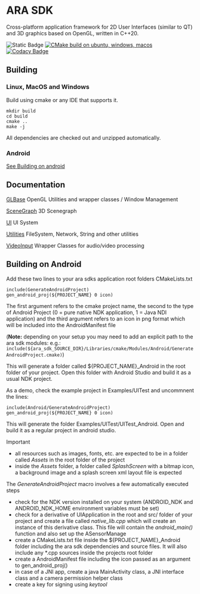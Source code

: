 # ARA SDK

Cross-platform application framework for 2D User Interfaces (similar to QT) and 3D graphics based on OpenGL, written in C++20.

![Static Badge](https://img.shields.io/badge/os-macos_windows_linux_android_ios-blue?style=flat)
[![CMake build on ubuntu, windows, macos](https://github.com/EnvnHash/ara_sdk/actions/workflows/cmake-multi-platform.yml/badge.svg)](https://github.com/EnvnHash/ara_sdk/actions/workflows/cmake-multi-platform.yml)
[![Codacy Badge](https://app.codacy.com/project/badge/Grade/07c680603b224268815644255071746f)](https://app.codacy.com/gh/EnvnHash/ara_sdk/dashboard?utm_source=gh&utm_medium=referral&utm_content=&utm_campaign=Badge_grade)

## Building

### Linux, MacOS and Windows

Build using cmake or any IDE that supports it.

``` 
mkdir build
cd build 
cmake ..
make -j
```

All dependencies are checked out and unzipped automatically. 

### Android
[See Building on android](#building-on-android)

## Documentation

[GLBase](Libraries/GLBase/src/README.md) OpenGL Utilities and wrapper classes / Window Management

[SceneGraph](Libraries/SceneGraph/src/README.md) 3D Scenegraph 

[UI](Libraries/UI/src/README.md) UI System

[Utilities](Libraries/Utilities/src/README.md) FileSystem, Network, String and other utilities

[VideoInput](Libraries/VideoInput/src/README.md) Wrapper Classes for audio/video processing


## Building on Android

Add these two lines to your ara sdks application root folders CMakeLists.txt

```
include(GenerateAndroidProject)
gen_android_proj(${PROJECT_NAME} 0 icon)
```

The first argument refers to the cmake project name, the second to the type of Android Project (0 = pure native NDK application, 1 = Java NDI application) and the third argument refers to an icon in png format which will be included into the AndroidManifest file

(**Note:** depending on your setup you may need to add an explicit path to the ara sdk modules: e.g.: `include(${ara_sdk_SOURCE_DIR}/Libraries/cmake/Modules/Android/GenerateAndroidProject.cmake)`)

This will generate a folder called ${PROJECT_NAME}_Android in the root folder of your project. Open this folder with Android Studio and build it as a usual NDK project.

As a demo, check the example project in Examples/UITest and uncommnent the lines:

```
include(Android/GenerateAndroidProject)
gen_android_proj(${PROJECT_NAME} 0 icon)
```

This will generate the folder Examples/UITest/UITest_Android. Open and build it as a regular project in android studio.

> [!IMPORTANT]
>- all resources such as images, fonts, etc. are expected to be in a folder called _Assets_ in the root folder of the project
>- inside the _Assets_ folder, a folder called _SplashScreen_ with a bitmap icon, a background image and a splash screen xml layout file is expected

The _GenerateAndroidProject_ macro involves a few automatically executed steps
- check for the NDK version installed on your system (ANDROID_NDK and ANDROID_NDK_HOME environment variables must be set)
- check for a derivative of UIApplication in the root and src/ folder of your project and create a file called _native_lib.cpp_ which will create an instance of this derivative class. This file will contain the _android_main()_ function and also set up the ASensorManage
- create a CMakeLists.txt file inside the ${PROJECT_NAME}_Android folder including the ara sdk dependencies and source files. It will also include any *.cpp sources inside the projects root folder
- create a AndroidManifest file including the icon passed as an argument to gen_android_proj()
- in case of a JNI app, create a java MainActivity class, a JNI interface class and a camera permission helper class
- create a key for signing using _keytool_
